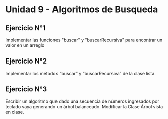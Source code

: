 # Unidad 9 - Algoritmos de Busqueda

## Ejercicio N°1

Implementar las funciones "buscar" y "buscarRecursiva" para encontrar un 
valor en un arreglo

## Ejercicio N°2

Implementar los métodos “buscar” y “buscarRecursiva” de la clase lista.

## Ejercicio N°3

Escribir un algoritmo que dado una secuencia de números ingresados por
teclado vaya generando un árbol balanceado. Modificar la Clase Árbol vista en clase.
